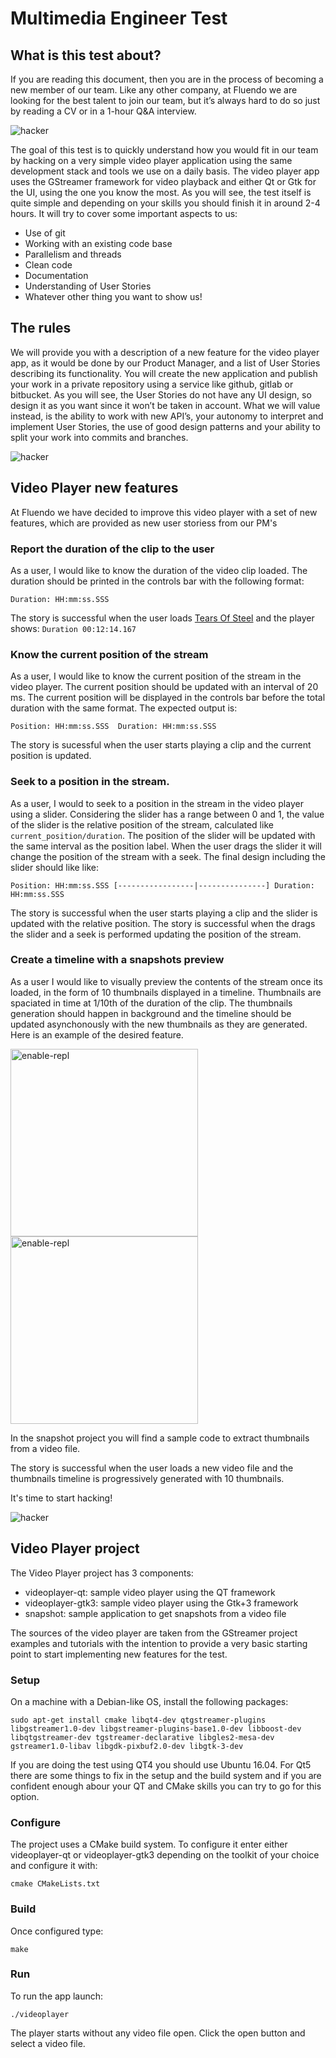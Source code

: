 # Multimedia Engineer Test

## What is this test about?
If you are reading this document, then you are in the process of becoming a new member of our team. Like any other company, at Fluendo we are looking for the best talent to join our team, but it’s always hard to do so just by reading a CV or in a 1-hour Q&A interview.

![hacker](https://raw.githubusercontent.com/fluendo/recruitment/master/content/hacker2.gif)

The goal of this test is to quickly understand how you would fit in our team by hacking on a very simple video player application using the same development stack and tools we use on a daily basis. The video player app uses the GStreamer framework for video playback and either Qt or Gtk for the UI, using the one you know the most. As you will see, the test itself is quite simple and depending on your skills you should finish it in around 2-4 hours. It will try to cover some important aspects to us:
 * Use of git
 * Working with an existing code base
 * Parallelism and threads
 * Clean code
 * Documentation
 * Understanding of User Stories
 * Whatever other thing you want to show us!

## The rules

We will provide you with a description of a new feature for the video player app, as it would be done by our Product Manager, and a list of User Stories describing its functionality.
You will create the new application and publish your work in a private repository using a service like github, gitlab or bitbucket.
As you will see, the User Stories do not have any UI design, so design it as you want since it won’t be taken in account.
What we will value instead, is the ability to work with new API’s, your autonomy to interpret and implement User Stories, the use of good design patterns and your ability to split your work into commits and branches.

![hacker](https://raw.githubusercontent.com/fluendo/recruitment/master/content/hacker3.gif)

## Video Player new features

At Fluendo we have decided to improve this video player with a set of new features, which are provided as new user storiess from our PM's

### Report the duration of the clip to the user
As a user, I would like to know the duration of the video clip loaded.
The duration should be printed in the controls bar with the following format:

`Duration: HH:mm:ss.SSS`

The story is successful when the user loads [Tears Of Steel]( http://ftp.halifax.rwth-aachen.de/blender/demo/movies/ToS/tears_of_steel_720p.mov) and the player shows:
`Duration 00:12:14.167`

### Know the current position of the stream
As a user, I would like to know the current position of the stream in the video player.
The current position should be updated with an interval of 20 ms.
The current position will be displayed in the controls bar before the total duration with the same format. The expected output is:

`Position: HH:mm:ss.SSS  Duration: HH:mm:ss.SSS`

The story is sucessful when the user starts playing a clip and the current position is updated.

### Seek to a position in the stream.
As a user, I would to seek to a position in the stream in the video player using a slider.
Considering the slider has a range between 0 and 1, the value of the slider is the relative position of the stream, calculated like `current_position/duration`.
The position of the slider will be updated with the same interval as the position label.
When the user drags the slider it will change the position of the stream with a seek.
The final design including the slider should like like:

`Position: HH:mm:ss.SSS [-----------------|---------------] Duration: HH:mm:ss.SSS`

The story is successful when the user starts playing a clip and the slider is updated with the relative position.
The story is successful when the drags the slider and a seek is performed updating the position of the stream.

### Create a timeline with a snapshots preview
As a user I would like to visually preview the contents of the stream once its loaded, in the form of 10 thumbnails displayed in a timeline. Thumbnails are spaciated in time at 1/10th of the duration of the clip. The thumbnails generation should happen in background and the timeline should be updated asynchonously with the new thumbnails as they are generated.
Here is an example of the desired feature.

<img src="https://raw.githubusercontent.com/fluendo/recruitment/master/content/timelinepreview1.png" alt="enable-repl" width="300">
<img src="https://raw.githubusercontent.com/fluendo/recruitment/master/content/timelinepreview2.png" alt="enable-repl" width="300">

In the snapshot project you will find a sample code to extract thumbnails from a video file.

The story is successful when the user loads a new video file and the thumbnails timeline is progressively generated with 10 thumbnails.

It's time to start hacking!

![hacker](https://raw.githubusercontent.com/fluendo/recruitment/master/content/THEGif.gif)

## Video Player project

The Video Player project has 3 components:
  * videoplayer-qt: sample video player using the QT framework
  * videoplayer-gtk3: sample video player using the Gtk+3 framework
  * snapshot: sample application to get snapshots from a video file

The sources of the video player are taken from the GStreamer project examples and tutorials with the intention to provide a very basic starting point to start implementing new features for the test.

### Setup
On a machine with a Debian-like OS, install the following packages:

```
sudo apt-get install cmake libqt4-dev qtgstreamer-plugins libgstreamer1.0-dev libgstreamer-plugins-base1.0-dev libboost-dev libqtgstreamer-dev tgstreamer-declarative libgles2-mesa-dev gstreamer1.0-libav libgdk-pixbuf2.0-dev libgtk-3-dev
```

If you are doing the test using QT4 you should use Ubuntu 16.04.
For Qt5 there are some things to fix in the setup and the build system and if you are confident enough abour your QT and CMake skills you can try to go for this option.

### Configure
The project uses a CMake build system. To configure it enter either videoplayer-qt or videoplayer-gtk3 depending on the toolkit of your choice and configure it with:
```
cmake CMakeLists.txt
```

### Build
Once configured type:
```
make
```

### Run
To run the app launch:
```
./videoplayer
```

The player starts without any video file open. Click the open button and select a video file.
